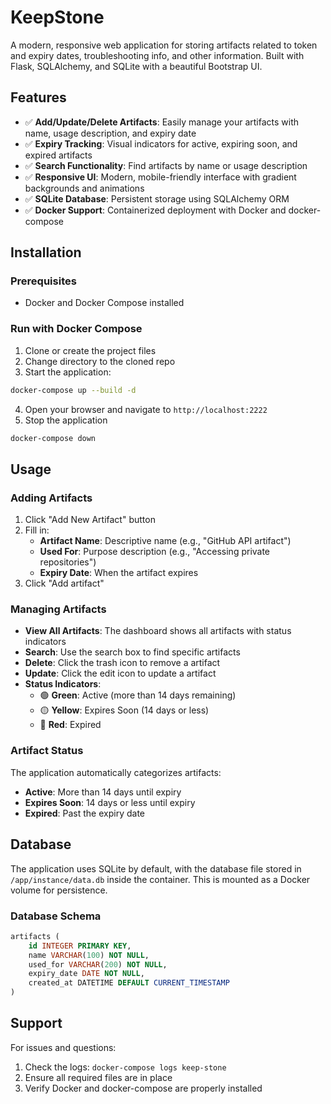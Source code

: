 # KeepStone

A modern, responsive web application for storing artifacts related to token and expiry dates, troubleshooting info, and other information. Built with Flask, SQLAlchemy, and SQLite with a beautiful Bootstrap UI.

## Features

- ✅ **Add/Update/Delete Artifacts**: Easily manage your artifacts with name, usage description, and expiry date
- ✅ **Expiry Tracking**: Visual indicators for active, expiring soon, and expired artifacts
- ✅ **Search Functionality**: Find artifacts by name or usage description
- ✅ **Responsive UI**: Modern, mobile-friendly interface with gradient backgrounds and animations
- ✅ **SQLite Database**: Persistent storage using SQLAlchemy ORM
- ✅ **Docker Support**: Containerized deployment with Docker and docker-compose

## Installation

### Prerequisites
- Docker and Docker Compose installed

### Run with Docker Compose

1. Clone or create the project files
2. Change directory to the cloned repo
3. Start the application:
```bash
docker-compose up --build -d
```
4. Open your browser and navigate to `http://localhost:2222`
5. Stop the application
```bash
docker-compose down
```

## Usage

### Adding Artifacts
1. Click "Add New Artifact" button
2. Fill in:
   - **Artifact Name**: Descriptive name (e.g., "GitHub API artifact")
   - **Used For**: Purpose description (e.g., "Accessing private repositories")
   - **Expiry Date**: When the artifact expires
3. Click "Add artifact"

### Managing Artifacts
- **View All Artifacts**: The dashboard shows all artifacts with status indicators
- **Search**: Use the search box to find specific artifacts
- **Delete**: Click the trash icon to remove a artifact
- **Update**: Click the edit icon to update a artifact
- **Status Indicators**:
  - 🟢 **Green**: Active (more than 14 days remaining)
  - 🟡 **Yellow**: Expires Soon (14 days or less)
  - 🔴 **Red**: Expired

### Artifact Status

The application automatically categorizes artifacts:
- **Active**: More than 14 days until expiry
- **Expires Soon**: 14 days or less until expiry  
- **Expired**: Past the expiry date

## Database

The application uses SQLite by default, with the database file stored in `/app/instance/data.db` inside the container. This is mounted as a Docker volume for persistence.

### Database Schema

```sql
artifacts (
    id INTEGER PRIMARY KEY,
    name VARCHAR(100) NOT NULL,
    used_for VARCHAR(200) NOT NULL,
    expiry_date DATE NOT NULL,
    created_at DATETIME DEFAULT CURRENT_TIMESTAMP
)
```


## Support

For issues and questions:
1. Check the logs: `docker-compose logs keep-stone`
2. Ensure all required files are in place
3. Verify Docker and docker-compose are properly installed
